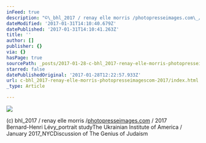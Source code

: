 ```yaml
---
inFeed: true
description: "©\_bhl_2017 / renay elle morris /photopresseimages.com\_/ 2017Bernard-Henri Lévy_portrait studyThe Ukrainian Institute of America / January 2017_NYCDiscussion of The Genius of Judaism\_"
dateModified: '2017-01-31T14:10:40.679Z'
datePublished: '2017-01-31T14:10:41.263Z'
title: ''
author: []
publisher: {}
via: {}
hasPage: true
sourcePath: _posts/2017-01-28-c-bhl_2017-renay-elle-morris-photopresseimagescom-2017.md
starred: false
datePublishedOriginal: '2017-01-28T12:22:57.933Z'
url: c-bhl_2017-renay-elle-morris-photopresseimagescom-2017/index.html
_type: Article

---
```

![](https://the-grid-user-content.s3-us-west-2.amazonaws.com/5f582e36-bc68-404f-b36b-2450002b80c3.jpg)

(c) bhl\_2017 / renay elle morris /[photopresseimages.com][0] / 2017  
Bernard-Henri Lévy\_portrait studyThe Ukrainian Institute of America / January 2017\_NYCDiscussion of The Genius of Judaism 

[0]: http://photopresseimages.com/